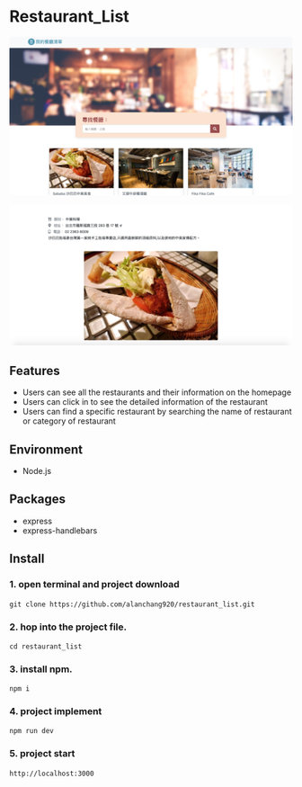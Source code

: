 # Restaurant_List

![Image](https://github.com/alanchang920/restaurant_list/blob/main/restaurant%20list.png)

![Image](https://github.com/alanchang920/restaurant_list/blob/main/restaurant%20information.png)

## Features
* Users can see all the restaurants and their information on the homepage
* Users can click in to see the detailed information of the restaurant
* Users can find a specific restaurant by searching the name of restaurant or category of restaurant

## Environment 
* Node.js
  
## Packages
* express
* express-handlebars

## Install

### 1. open terminal and project download
```
git clone https://github.com/alanchang920/restaurant_list.git
```
### 2. hop into the project file.
```
cd restaurant_list
```
### 3. install npm.
```
npm i
```
### 4. project implement
```
npm run dev 
```
### 5. project start 
```
http://localhost:3000
```
